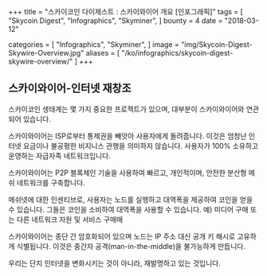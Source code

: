 +++
title = "스카이코인 다이제스트 : 스카이와이어 개요 [인포그래픽]"
tags = [
    "Skycoin Digest",
    "Infographics",
    "Skyminer",
]
bounty = 4
date = "2018-03-12"

categories = [
    "Infographics",
    "Skyminer",
]
image = "img/Skycoin-Digest-Skywire-Overview.jpg"
aliases = [
	"/ko/infographics/skycoin-digest-skywire-overview/"
]
+++

## 스카이와이어-인터넷 재창조

스카이코인 생태계는 몇 가지 중요한 프로젝트가 있으며, 대부분이 스카이와이어와 연관되어 있습니다.

스카이와이어는 ISP로부터 통제권을 빼앗아 사용자에게 돌려줍니다. 이것은 엄청난 인터넷 요금이나 불공평한 비지니스 관행을 의미하지 않습니다. 사용자가 100% 소유하고 운영하는 자급자족 네트워크입니다.

스카이와이어는 P2P 블록체인 기술을 사용하여 빠르고, 개인적이며, 안전한 분산형 메쉬 네트워크를 구축합니다.

메쉬넷에 대한 인센티브로, 사용자는 노드를 실행하고 대역폭을 제공하여 코인을 얻을 수 있습니다. 그들은 코인을 소비하여 대역폭을 사용할 수 있습니다. 예) 미디어 구매 또는 다른 네트워크 자원 및 서비스 구매매

스카이와이어는 종단 간 암호화되어 있으며 노드는 IP 주소 대신 공개 키 해시로 고유하게 식별됩니다. 이것은 중간자 공격(man-in-the-middle)을 불가능하게 만듭니다.

우리는 단지 인터넷을 변화시키는 것이 아니라, 재발명하고 있는 것입니다.

